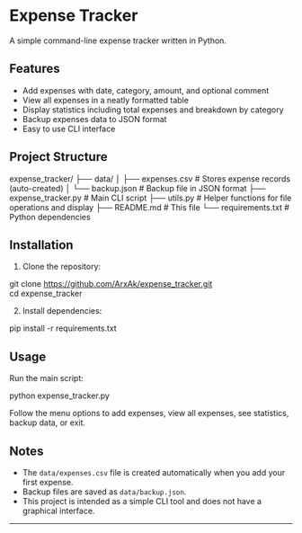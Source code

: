 # Expense Tracker

A simple command-line expense tracker written in Python.

## Features

- Add expenses with date, category, amount, and optional comment
- View all expenses in a neatly formatted table
- Display statistics including total expenses and breakdown by category
- Backup expenses data to JSON format
- Easy to use CLI interface

## Project Structure

expense_tracker/
├── data/
│ ├── expenses.csv # Stores expense records (auto-created)
│ └── backup.json # Backup file in JSON format
├── expense_tracker.py # Main CLI script
├── utils.py # Helper functions for file operations and display
├── README.md # This file
└── requirements.txt # Python dependencies

## Installation

1. Clone the repository:

git clone https://github.com/ArxAk/expense_tracker.git  
cd expense_tracker

2. Install dependencies:

pip install -r requirements.txt

## Usage

Run the main script:

python expense_tracker.py

Follow the menu options to add expenses, view all expenses, see statistics, backup data, or exit.

## Notes

- The `data/expenses.csv` file is created automatically when you add your first expense.  
- Backup files are saved as `data/backup.json`.  
- This project is intended as a simple CLI tool and does not have a graphical interface.

---